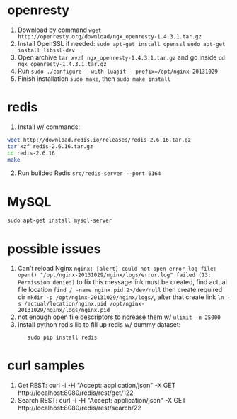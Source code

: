 openresty
======

1. Download by command `wget http://openresty.org/download/ngx_openresty-1.4.3.1.tar.gz` 
2. Install OpenSSL if needed:
`sudo apt-get install openssl`
`sudo apt-get install libssl-dev`
3. Open archive `tar xvzf ngx_openresty-1.4.3.1.tar.gz` and go inside `cd ngx_openresty-1.4.3.1.tar.gz`
4. Run `sudo ./configure --with-luajit --prefix=/opt/nginx-20131029`
5. Finish installation `sudo make`, then `sudo make install`


redis
=======
1. Install w/ commands:
```bash
wget http://download.redis.io/releases/redis-2.6.16.tar.gz
tar xzf redis-2.6.16.tar.gz
cd redis-2.6.16
make
```
2. Run builded Redis `src/redis-server --port 6164`


MySQL
========
`sudo apt-get install mysql-server`


possible issues
==============  
1. Can't reload Nginx
`nginx: [alert] could not open error log file: open() "/opt/nginx-20131029/nginx/logs/error.log" failed (13: Permission denied)`
to fix this message link must be created, find actual file location `find / -name nginx.pid 2>/dev/null`  then create required dir `mkdir -p /opt/nginx-20131029/nginx/logs/`, after that create link `ln -s /actual/location/nginx.pid /opt/nginx-20131029/nginx/logs/nginx.pid`
2. not enough open file descriptors
to ncrease them w/ `ulimit -n 25000`
3. install python redis lib to fill up redis w/ dummy dataset:  
    ```sudo apt-get install python-pip
       sudo pip install redis
     ```

curl samples
============  
1. Get REST: curl -i -H "Accept: application/json" -X GET http://localhost:8080/redis/rest/get/122
2. Search REST: curl -i -H "Accept: application/json" -X GET http://localhost:8080/redis/rest/search/22